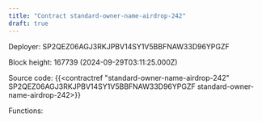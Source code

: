 ```yaml
---
title: "Contract standard-owner-name-airdrop-242"
draft: true
---
```

Deployer: SP2QEZ06AGJ3RKJPBV14SY1V5BBFNAW33D96YPGZF


 



Block height: 167739 (2024-09-29T03:11:25.000Z)

Source code: {{<contractref "standard-owner-name-airdrop-242" SP2QEZ06AGJ3RKJPBV14SY1V5BBFNAW33D96YPGZF standard-owner-name-airdrop-242>}}

Functions:


